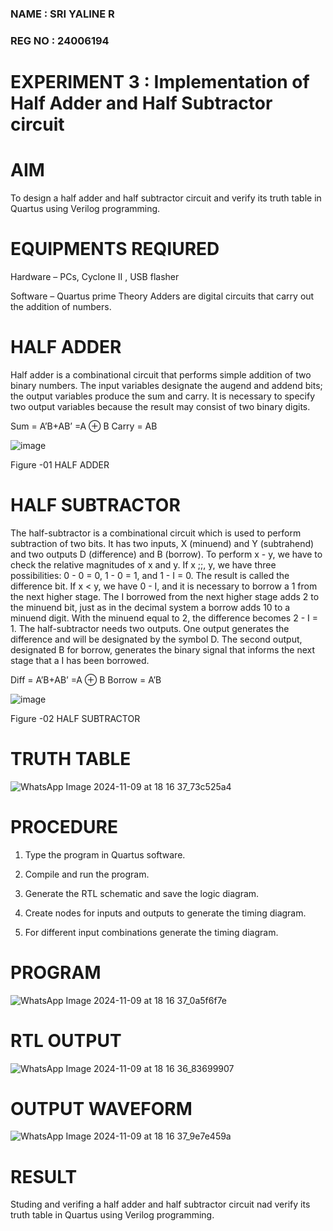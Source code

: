 ### NAME : SRI YALINE R
### REG NO : 24006194
# EXPERIMENT 3 : Implementation of Half Adder and Half Subtractor circuit



# AIM

To design a half adder and half subtractor circuit and verify its truth table in Quartus using Verilog programming.

# EQUIPMENTS REQIURED

Hardware – PCs, Cyclone II , USB flasher 

Software – Quartus prime Theory Adders are digital circuits that carry out the addition of numbers.

# HALF ADDER

Half adder is a combinational circuit that performs simple addition of two binary numbers. The input variables designate the augend and addend bits; the output variables produce the sum and carry. It is necessary to specify two output variables because the result may consist of two binary digits.

Sum = A’B+AB’ =A ⊕ B Carry = AB

![image](https://github.com/naavaneetha/HALF_ADDER_SUBTRACTOR/assets/154305477/bd4a0b2c-cdbc-4184-ab08-81578f121e1f)

Figure -01 HALF ADDER

# HALF SUBTRACTOR

The half-subtractor is a combinational circuit which is used to perform subtraction of two bits. It has two inputs, X (minuend) and Y (subtrahend) and two outputs D (difference) and B (borrow). To perform x - y, we have to check the relative magnitudes of x and y. If x ;;, y, we have three possibilities: 0 - 0 = 0, 1 - 0 = 1, and 1 - I = 0. The result is called the difference bit. If x < y, we have 0 - I, and it is necessary to borrow a 1 from the next higher stage. The I borrowed from the next higher stage adds 2 to the minuend bit, just as in the decimal system a borrow adds 10 to a minuend digit. With the minuend equal to 2, the difference becomes 2 - I = 1. The half-subtractor needs two outputs. One output generates the difference and will be designated by the symbol D. The second output, designated B for borrow, generates the binary signal that informs the next stage that a I has been borrowed. 

Diff = A’B+AB’ =A ⊕ B
Borrow = A’B

 ![image](https://github.com/naavaneetha/HALF_ADDER_SUBTRACTOR/assets/154305477/d76b099c-513f-4e7c-843a-e2fd028a531a)

Figure -02 HALF SUBTRACTOR

# TRUTH TABLE
![WhatsApp Image 2024-11-09 at 18 16 37_73c525a4](https://github.com/user-attachments/assets/5f328484-aca9-4050-83f1-bab3ee57e368)

# PROCEDURE

1.	Type the program in Quartus software.

2.	Compile and run the program.

3.	Generate the RTL schematic and save the logic diagram.

4.	Create nodes for inputs and outputs to generate the timing diagram.

5.	For different input combinations generate the timing diagram.


# PROGRAM
![WhatsApp Image 2024-11-09 at 18 16 37_0a5f6f7e](https://github.com/user-attachments/assets/a17693e7-69c8-42ae-b6c4-d8e1e54f9b36)

# RTL OUTPUT
![WhatsApp Image 2024-11-09 at 18 16 36_83699907](https://github.com/user-attachments/assets/c34dc1bd-d250-42c3-ab87-0fb25bc35755)

# OUTPUT WAVEFORM
![WhatsApp Image 2024-11-09 at 18 16 37_9e7e459a](https://github.com/user-attachments/assets/51ade2af-bc04-49a2-96de-eea699e4f117)

# RESULT
 Studing and verifing a half adder and half subtractor circuit nad verify its truth table in
 Quartus using Verilog programming.
